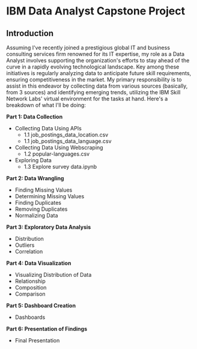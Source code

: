 # IBM Data Analyst Capstone Project
## Introduction

Assuming I've recently joined a prestigious global IT and business consulting services firm renowned for its IT expertise, my role as a Data Analyst involves supporting the organization's efforts to stay ahead of the curve in a rapidly evolving technological landscape. Key among these initiatives is regularly analyzing data to anticipate future skill requirements, ensuring competitiveness in the market. My primary responsibility is to assist in this endeavor by collecting data from various sources (basically, from 3 sources) and identifying emerging trends, utilizing the IBM Skill Network Labs' virtual environment for the tasks at hand. Here's a breakdown of what I'll be doing:

**Part 1: Data Collection**
- Collecting Data Using APIs
  - 1.1 job_postings_data_location.csv
  - 1.1 job_postings_data_language.csv
- Collecting Data Using Webscraping
  - 1.2 popular-languages.csv
- Exploring Data
  - 1.3 Explore survey data.ipynb

**Part 2: Data Wrangling**
- Finding Missing Values
- Determining Missing Values
- Finding Duplicates
- Removing Duplicates
- Normalizing Data

**Part 3: Exploratory Data Analysis**
- Distribution
- Outliers
- Correlation

**Part 4: Data Visualization**
- Visualizing Distribution of Data
- Relationship
- Composition
- Comparison

**Part 5: Dashboard Creation**
- Dashboards

**Part 6: Presentation of Findings**
- Final Presentation
